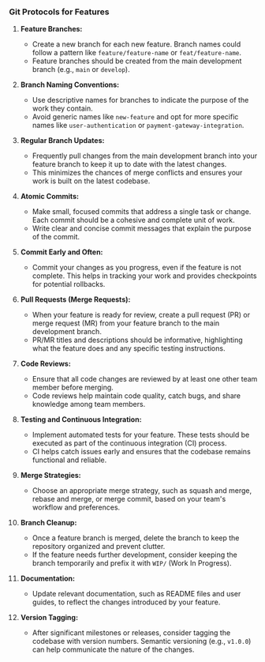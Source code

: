 ### Git Protocols for Features

1. **Feature Branches:**
   - Create a new branch for each new feature. Branch names could follow a pattern like `feature/feature-name` or `feat/feature-name`.
   - Feature branches should be created from the main development branch (e.g., `main` or `develop`).

2. **Branch Naming Conventions:**
   - Use descriptive names for branches to indicate the purpose of the work they contain.
   - Avoid generic names like `new-feature` and opt for more specific names like `user-authentication` or `payment-gateway-integration`.

3. **Regular Branch Updates:**
   - Frequently pull changes from the main development branch into your feature branch to keep it up to date with the latest changes.
   - This minimizes the chances of merge conflicts and ensures your work is built on the latest codebase.

4. **Atomic Commits:**
   - Make small, focused commits that address a single task or change. Each commit should be a cohesive and complete unit of work.
   - Write clear and concise commit messages that explain the purpose of the commit.

5. **Commit Early and Often:**
   - Commit your changes as you progress, even if the feature is not complete. This helps in tracking your work and provides checkpoints for potential rollbacks.

6. **Pull Requests (Merge Requests):**
   - When your feature is ready for review, create a pull request (PR) or merge request (MR) from your feature branch to the main development branch.
   - PR/MR titles and descriptions should be informative, highlighting what the feature does and any specific testing instructions.

7. **Code Reviews:**
   - Ensure that all code changes are reviewed by at least one other team member before merging.
   - Code reviews help maintain code quality, catch bugs, and share knowledge among team members.

8. **Testing and Continuous Integration:**
   - Implement automated tests for your feature. These tests should be executed as part of the continuous integration (CI) process.
   - CI helps catch issues early and ensures that the codebase remains functional and reliable.

9. **Merge Strategies:**
   - Choose an appropriate merge strategy, such as squash and merge, rebase and merge, or merge commit, based on your team's workflow and preferences.

10. **Branch Cleanup:**
    - Once a feature branch is merged, delete the branch to keep the repository organized and prevent clutter.
    - If the feature needs further development, consider keeping the branch temporarily and prefix it with `WIP/` (Work In Progress).

11. **Documentation:**
    - Update relevant documentation, such as README files and user guides, to reflect the changes introduced by your feature.

12. **Version Tagging:**
    - After significant milestones or releases, consider tagging the codebase with version numbers. Semantic versioning (e.g., `v1.0.0`) can help communicate the nature of the changes.
